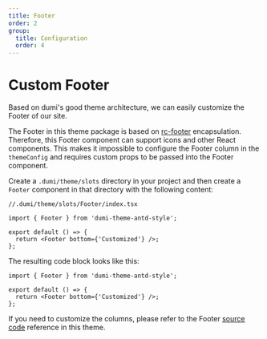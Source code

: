 ```yaml
---
title: Footer
order: 2
group:
  title: Configuration
  order: 4
---
```


# Custom Footer

Based on dumi's good theme architecture, we can easily customize the Footer of our site.

The Footer in this theme package is based on [rc-footer](https://github.com/react-component/footer) encapsulation. Therefore, this Footer component can support icons and other React components. This makes it impossible to configure the Footer column in the `themeConfig` and requires custom props to be passed into the Footer component.

Create a `.dumi/theme/slots` directory in your project and then create a `Footer` component in that directory with the following content:

```tsx | pure
//.dumi/theme/slots/Footer/index.tsx

import { Footer } from 'dumi-theme-antd-style';

export default () => {
  return <Footer bottom={'Customized'} />;
};
```

The resulting code block looks like this:

```tsx
import { Footer } from 'dumi-theme-antd-style';

export default () => {
  return <Footer bottom={'Customized'} />;
};
```

If you need to customize the columns, please refer to the Footer [source code](https://github.com/arvinxx/dumi-theme-antd-style/blob/master/src/slots/Footer/index.tsx) reference in this theme.
